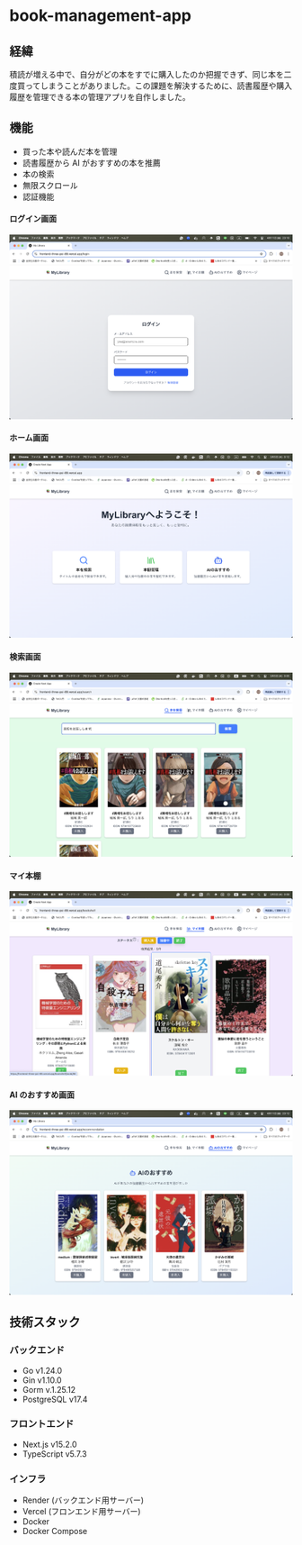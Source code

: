 # book-management-app

## 経緯

積読が増える中で、自分がどの本をすでに購入したのか把握できず、同じ本を二度買ってしまうことがありました。この課題を解決するために、読書履歴や購入履歴を管理できる本の管理アプリを自作しました。

## 機能

- 買った本や読んだ本を管理
- 読書履歴から AI がおすすめの本を推薦
- 本の検索
- 無限スクロール
- 認証機能

#### ログイン画面

![ログイン画面](./img/login_screen.png)

#### ホーム画面

![ホーム画面](./img/home_screen.png)

#### 検索画面

![検索画面](./img/search_screen.png)

#### マイ本棚

![マイ本棚](./img/bookshelf_screen.png)

#### AI のおすすめ画面

![AIのおすすめ画面](./img/recommendation_screen.png)

## 技術スタック

### バックエンド

- Go v1.24.0
- Gin v1.10.0
- Gorm v.1.25.12
- PostgreSQL v17.4

### フロントエンド

- Next.js v15.2.0
- TypeScript v5.7.3

### インフラ

- Render (バックエンド用サーバー)
- Vercel (フロンエンド用サーバー)
- Docker
- Docker Compose
